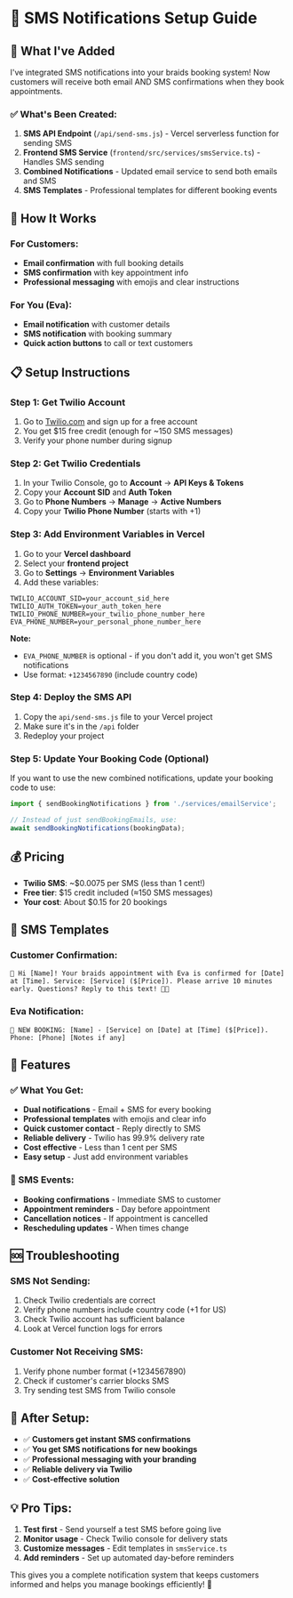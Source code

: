 # 📱 SMS Notifications Setup Guide

## 🎯 What I've Added

I've integrated SMS notifications into your braids booking system! Now customers will receive both email AND SMS confirmations when they book appointments.

### ✅ What's Been Created:

1. **SMS API Endpoint** (`/api/send-sms.js`) - Vercel serverless function for sending SMS
2. **Frontend SMS Service** (`frontend/src/services/smsService.ts`) - Handles SMS sending
3. **Combined Notifications** - Updated email service to send both emails and SMS
4. **SMS Templates** - Professional templates for different booking events

## 🚀 How It Works

### For Customers:
- **Email confirmation** with full booking details
- **SMS confirmation** with key appointment info
- **Professional messaging** with emojis and clear instructions

### For You (Eva):
- **Email notification** with customer details
- **SMS notification** with booking summary
- **Quick action buttons** to call or text customers

## 📋 Setup Instructions

### Step 1: Get Twilio Account
1. Go to [Twilio.com](https://www.twilio.com) and sign up for a free account
2. You get $15 free credit (enough for ~150 SMS messages)
3. Verify your phone number during signup

### Step 2: Get Twilio Credentials
1. In your Twilio Console, go to **Account** → **API Keys & Tokens**
2. Copy your **Account SID** and **Auth Token**
3. Go to **Phone Numbers** → **Manage** → **Active Numbers**
4. Copy your **Twilio Phone Number** (starts with +1)

### Step 3: Add Environment Variables in Vercel
1. Go to your **Vercel dashboard**
2. Select your **frontend project**
3. Go to **Settings** → **Environment Variables**
4. Add these variables:

```
TWILIO_ACCOUNT_SID=your_account_sid_here
TWILIO_AUTH_TOKEN=your_auth_token_here
TWILIO_PHONE_NUMBER=your_twilio_phone_number_here
EVA_PHONE_NUMBER=your_personal_phone_number_here
```

**Note:** 
- `EVA_PHONE_NUMBER` is optional - if you don't add it, you won't get SMS notifications
- Use format: `+1234567890` (include country code)

### Step 4: Deploy the SMS API
1. Copy the `api/send-sms.js` file to your Vercel project
2. Make sure it's in the `/api` folder
3. Redeploy your project

### Step 5: Update Your Booking Code (Optional)
If you want to use the new combined notifications, update your booking code to use:

```typescript
import { sendBookingNotifications } from './services/emailService';

// Instead of just sendBookingEmails, use:
await sendBookingNotifications(bookingData);
```

## 💰 Pricing
- **Twilio SMS**: ~$0.0075 per SMS (less than 1 cent!)
- **Free tier**: $15 credit included (≈150 SMS messages)
- **Your cost**: About $0.15 for 20 bookings

## 📱 SMS Templates

### Customer Confirmation:
```
🎉 Hi [Name]! Your braids appointment with Eva is confirmed for [Date] at [Time]. Service: [Service] ($[Price]). Please arrive 10 minutes early. Questions? Reply to this text! 💅✨
```

### Eva Notification:
```
📱 NEW BOOKING: [Name] - [Service] on [Date] at [Time] ($[Price]). Phone: [Phone] [Notes if any]
```

## 🎯 Features

### ✅ What You Get:
- **Dual notifications** - Email + SMS for every booking
- **Professional templates** with emojis and clear info
- **Quick customer contact** - Reply directly to SMS
- **Reliable delivery** - Twilio has 99.9% delivery rate
- **Cost effective** - Less than 1 cent per SMS
- **Easy setup** - Just add environment variables

### 📱 SMS Events:
- **Booking confirmations** - Immediate SMS to customer
- **Appointment reminders** - Day before appointment
- **Cancellation notices** - If appointment is cancelled
- **Rescheduling updates** - When times change

## 🆘 Troubleshooting

### SMS Not Sending:
1. Check Twilio credentials are correct
2. Verify phone numbers include country code (+1 for US)
3. Check Twilio account has sufficient balance
4. Look at Vercel function logs for errors

### Customer Not Receiving SMS:
1. Verify phone number format (+1234567890)
2. Check if customer's carrier blocks SMS
3. Try sending test SMS from Twilio console

## 🎉 After Setup:
- ✅ **Customers get instant SMS confirmations**
- ✅ **You get SMS notifications for new bookings**
- ✅ **Professional messaging with your branding**
- ✅ **Reliable delivery via Twilio**
- ✅ **Cost-effective solution**

## 💡 Pro Tips:
1. **Test first** - Send yourself a test SMS before going live
2. **Monitor usage** - Check Twilio console for delivery stats
3. **Customize messages** - Edit templates in `smsService.ts`
4. **Add reminders** - Set up automated day-before reminders

This gives you a complete notification system that keeps customers informed and helps you manage bookings efficiently! 🎉
